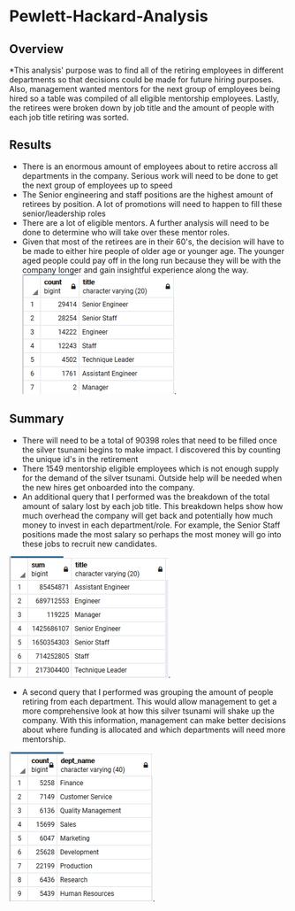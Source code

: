 # Pewlett-Hackard-Analysis

## Overview
  *This analysis' purpose was to find all of the retiring employees in different departments so that decisions could be made for future hiring purposes. Also, management wanted mentors for the next group of employees being hired so a table was compiled of all eligible mentorship employees. Lastly, the retirees were broken down by job title and the amount of people with each job title retiring was sorted. 
  
## Results
 * There is an enormous amount of employees about to retire accross all departments in the company. Serious work will need to be done to get the next group of employees up to speed
 * The Senior engineering and staff positions are the highest amount of retirees by position. A lot of promotions will need to happen to fill these senior/leadership roles
 * There are a lot of eligible mentors. A further analysis will need to be done to determine who will take over these mentor roles. 
 * Given that most of the retirees are in their 60's, the decision will have to be made to either hire people of older age or younger age. The younger aged people could pay off in the long run because they will be with the company longer and gain insightful experience along the way. 
 ![Titles_retire_chart](https://github.com/chenylk/Pewlett-Hackard-Analysis/blob/master/Data/unique_titles%20graphic.PNG).
 
 
## Summary
  * There will need to be a total of 90398 roles that need to be filled once the silver tsunami begins to make impact. I discovered this by counting the unique id's in the retirement
  * There 1549 mentorship eligible employees which is not enough supply for the demand of the silver tsunami. Outside help will be needed when the new hires get onboarded into the company. 
  * An additional query that I performed was the breakdown of the total amount of salary lost by each job title. This breakdown helps show how much overhead the company will get back and potentially how much money to invest in each department/role. For example, the Senior Staff positions made the most salary so perhaps the most money will go into these jobs to recruit new candidates. 
  
  ![Salary breakdown](https://github.com/chenylk/Pewlett-Hackard-Analysis/blob/master/Data/salary_breakdown.PNG).
  
  * A second query that I performed was grouping the amount of people retiring from each department. This would allow management to get a more comprehensive look at how this silver tsunami will shake up the company. With this information, management can make better decisions about where funding is allocated and which departments will need more mentorship.
 
  ![Dept_retirees](https://github.com/chenylk/Pewlett-Hackard-Analysis/blob/master/Data/dept_retirees.PNG).
